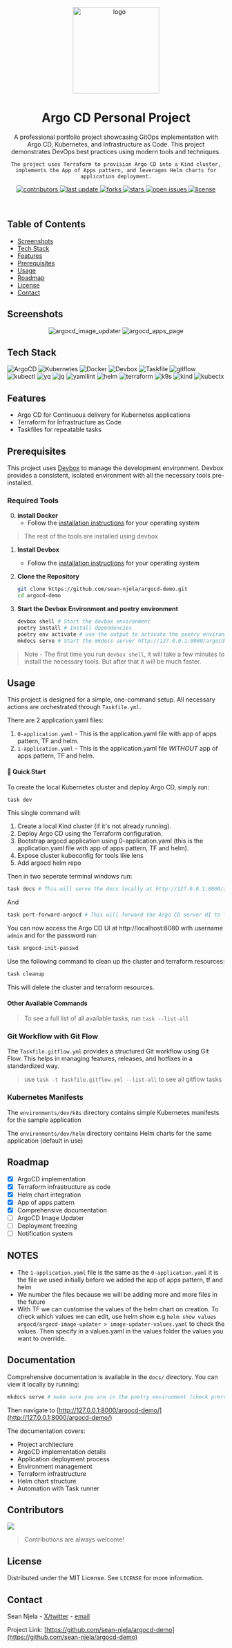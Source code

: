 <div align="center">

  <img src="assets/argocd.png" alt="logo" width="200" height="auto" />
  <h1>Argo CD Personal Project</h1>
  
  <p>
    A professional portfolio project showcasing GitOps implementation with Argo CD, Kubernetes, and Infrastructure as Code. This project demonstrates DevOps best practices using modern tools and techniques.

    The project uses Terraform to provision Argo CD into a Kind cluster, implements the App of Apps pattern, and leverages Helm charts for application deployment.
  </p>
  
<p>
  <a href="https://github.com/sean-njela/argocd-demo/graphs/contributors">
    <img src="https://img.shields.io/github/contributors/sean-njela/argocd-demo" alt="contributors" />
  </a>
  <a href="">
    <img src="https://img.shields.io/github/last-commit/sean-njela/argocd-demo" alt="last update" />
  </a>
  <a href="https://github.com/sean-njela/argocd-demo/network/members">
    <img src="https://img.shields.io/github/forks/sean-njela/argocd-demo" alt="forks" />
  </a>
  <a href="https://github.com/sean-njela/argocd-demo/stargazers">
    <img src="https://img.shields.io/github/stars/sean-njela/argocd-demo" alt="stars" />
  </a>
  <a href="https://github.com/sean-njela/argocd-demo/issues/">
    <img src="https://img.shields.io/github/issues/sean-njela/argocd-demo" alt="open issues" />
  </a>
  <a href="https://github.com/sean-njela/argocd-demo/blob/master/LICENSE">
    <img src="https://img.shields.io/github/license/sean-njela/argocd-demo.svg" alt="license" />
  </a>
</p>

</div>

<br />

## Table of Contents

  * [Screenshots](#screenshots)
  * [Tech Stack](#tech-stack)
  * [Features](#features)
  * [Prerequisites](#prerequisites)
  * [Usage](#usage)
  * [Roadmap](#roadmap)
  * [License](#license)
  * [Contact](#contact)

## Screenshots

<div align="center"> 
  <img src="assets/screenshot2.png" alt="argocd_image_updater"/>
  <img src="assets/argocd_apps_page.webp" alt="argocd_apps_page"/>
</div>

## Tech Stack

![ArgoCD](https://img.shields.io/badge/ArgoCD-2.10.0-green)
![Kubernetes](https://img.shields.io/badge/Kubernetes-1.27.0-green)
![Docker](https://img.shields.io/badge/Docker-20.10.17-green)
![Devbox](https://img.shields.io/badge/Devbox-0.15.0-green)
![Taskfile](https://img.shields.io/badge/Taskfile-3.44.0-green)
![gitflow](https://img.shields.io/badge/gitflow-1.12-green)
![kubectl](https://img.shields.io/badge/kubectl-1.33-green)
![yq](https://img.shields.io/badge/yq-3.4-green)
![jq](https://img.shields.io/badge/jq-1.8-green)
![yamllint](https://img.shields.io/badge/yamllint-1.37-green)
![helm](https://img.shields.io/badge/helm-3.18-green)
![terraform](https://img.shields.io/badge/terraform-1.12-green)
![k9s](https://img.shields.io/badge/k9s-0.50-green)
![kind](https://img.shields.io/badge/kind-0.29-green)
![kubectx](https://img.shields.io/badge/kubectx-0.9-green)

## Features

- Argo CD for Continuous delivery for Kubernetes applications
- Terraform for Infrastructure as Code
- Taskfiles for repeatable tasks

## Prerequisites

This project uses [Devbox](https://www.jetify.com/devbox/) to manage the development environment. Devbox provides a consistent, isolated environment with all the necessary tools pre-installed.

### Required Tools

0. **install Docker**
   - Follow the [installation instructions](https://docs.docker.com/get-docker/) for your operating system

> The rest of the tools are installed using devbox

1. **Install Devbox**
   - Follow the [installation instructions](https://www.jetify.com/devbox/docs/installing_devbox/) for your operating system

2. **Clone the Repository**
   ```bash
   git clone https://github.com/sean-njela/argocd-demo.git
   cd argocd-demo
   ```

3. **Start the Devbox Environment and poetry environment**
   ```bash
   devbox shell # Start the devbox environment
   poetry install # Install dependencies
   poetry env activate # use the output to activate the poetry environment
   mkdocs serve # Start the mkdocs server http://127.0.0.1:8000/argocd-demo/
   ```
> Note - The first time you run `devbox shell`, it will take a few minutes to install the necessary tools. But after that it will be much faster.

## Usage

This project is designed for a simple, one-command setup. All necessary actions are orchestrated through `Taskfile.yml`.

There are 2 application.yaml files:

1. `0-application.yaml` - This is the application.yaml file with app of apps pattern, TF and helm.
2. `1-application.yaml` - This is the application.yaml file *WITHOUT* app of apps pattern, TF and helm.


#### 🚀 Quick Start

To create the local Kubernetes cluster and deploy Argo CD, simply run:

```sh
task dev
```

This single command will:
1.  Create a local Kind cluster (if it's not already running).
2.  Deploy Argo CD using the Terraform configuration.
3.  Bootstrap argocd application using 0-application.yaml (this is the application.yaml file with app of apps pattern, TF and helm).
4.  Expose cluster kubeconfig for tools like lens
5.  Add argocd helm repo

Then in two seperate terminal windows run:

```sh
task docs # This will serve the docs locally at http://127.0.0.1:8000/argocd-demo/
```

And

```sh
task port-forward-argocd # This will forward the Argo CD server UI to localhost:8080
```

You can now access the Argo CD UI at http://localhost:8080 with username `admin` and for the password run:

```sh
task argocd-init-passwd
```

Use the following command to clean up the cluster and terraform resources:

```sh
task cleanup
```
This will delete the cluster and terraform resources.

#### Other Available Commands

> To see a full list of all available tasks, run `task --list-all`

### Git Workflow with Git Flow

The `Taskfile.gitflow.yml` provides a structured Git workflow using Git Flow. This helps in managing features, releases, and hotfixes in a standardized way.

> use `task -t Taskfile.gitflow.yml --list-all` to see all gitflow tasks

### Kubernetes Manifests

The `environments/dev/k8s` directory contains simple Kubernetes manifests for the sample application

The `environments/dev/helm` directory contains Helm charts for the same application (default in use)

## Roadmap
* [x] ArgoCD implementation
* [x] Terraform infrastructure as code
* [x] Helm chart integration
* [x] App of apps pattern
* [x] Comprehensive documentation
* [ ] ArgoCD Image Updater
* [ ] Deployment freezing
* [ ] Notification system

## NOTES
- The `1-application.yaml` file is the same as the `0-application.yaml` it is the file we used initially before we added the app of apps pattern, tf and helm
- We number the files because we will be adding more and more files in the future
- With TF we can customise the values of the helm chart on creation. To check which values we can edit, use helm show e.g `helm show values argocd/argocd-image-updater > image-updater-values.yaml` to check the values. Then specify in a values.yaml in the values folder the values you want to override.

## Documentation

Comprehensive documentation is available in the `docs/` directory. You can view it locally by running:

```bash
mkdocs serve # make sure you are in the poetry environment (check prerequisites)
```

Then navigate to [http://127.0.0.1:8000/argocd-demo/](http://127.0.0.1:8000/argocd-demo/)

The documentation covers:
- Project architecture
- ArgoCD implementation details
- Application deployment process
- Environment management
- Terraform infrastructure
- Helm chart structure
- Automation with Task runner

## Contributors

<a href="https://github.com/sean-njela/argocd-demo/graphs/contributors">
  <img src="https://contrib.rocks/image?repo=sean-njela/argocd-demo" />
</a>

> Contributions are always welcome!

## License

Distributed under the MIT License. See `LICENSE` for more information.

## Contact

Sean Njela - [X/twitter](https://x.com/devopssean) - [email](mailto:seannjela@gmail.com)

Project Link: [https://github.com/sean-njela/argocd-demo](https://github.com/sean-njela/argocd-demo)